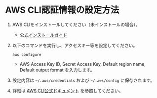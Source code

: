 # AWS CLI認証情報の設定方法

1. AWS CLIをインストールしてください（未インストールの場合）。
   - [公式インストールガイド](https://docs.aws.amazon.com/ja_jp/cli/latest/userguide/getting-started-install.html)

2. 以下のコマンドを実行し、アクセスキー等を設定してください。

   ```sh
   aws configure
   ```

   - AWS Access Key ID, Secret Access Key, Default region name, Default output format を入力します。

3. 設定内容は `~/.aws/credentials` および `~/.aws/config` に保存されます。

4. 詳細は [AWS CLI公式ドキュメント](https://docs.aws.amazon.com/ja_jp/cli/latest/userguide/cli-configure-quickstart.html) を参照してください。
